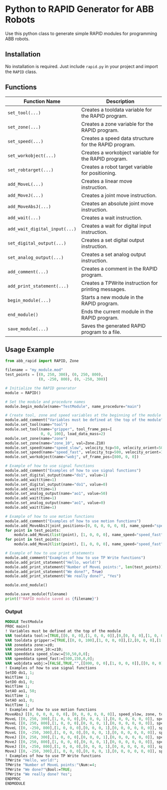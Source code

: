 # Python to RAPID Generator for ABB Robots
Use this python class to generate simple RAPID modules for programming ABB robots.

## Installation
No installation is required. Just include `rapid.py` in your project and import the `RAPID` class.

## Functions
| Function Name                   | Description                                                  |
|----------------------------------|--------------------------------------------------------------|
| `set_tool(...)`                 | Creates a tooldata variable for the RAPID program.         |
| `set_zone(...)`                 | Creates a zone variable for the RAPID program.             |
| `set_speed(...)`                | Creates a speed data structure for the RAPID program.      |
| `set_workobject(...)`           | Creates a workobject variable for the RAPID program.       |
| `set_robtarget(...)`            | Creates a robot target variable for positioning.           |
| `add_MoveL(...)`                | Creates a linear move instruction.                          |
| `add_MoveJ(...)`                | Creates a joint move instruction.                           |
| `add_MoveAbsJ(...)`             | Creates an absolute joint move instruction.                 |
| `add_wait(...)`                 | Creates a wait instruction.                                 |
| `add_wait_digital_input(...)`   | Creates a wait for digital input instruction.              |
| `set_digital_output(...)`       | Creates a set digital output instruction.                   |
| `set_analog_output(...)`        | Creates a set analog output instruction.                    |
| `add_comment(...)`              | Creates a comment in the RAPID program.                    |
| `add_print_statement(...)`      | Creates a TPWrite instruction for printing messages.       |
| `begin_module(...)`             | Starts a new module in the RAPID program.                  |
| `end_module()`                  | Ends the current module in the RAPID program.              |
| `save_module(...)`              | Saves the generated RAPID program to a file.                |

## Usage Example

```python
from abb_rapid import RAPID, Zone

filename = "my_module.mod"
test_points = [(0, 250, 300), (0, 250, 800),
               (0, -250, 800), (0, -250, 300)]

# Initialize the RAPID generator
module = RAPID()

# Set the module and procedure names
module.begin_module(name="TestModule", name_procedure="main")

# Create tool, zone and speed variables at the beginning of the module
module.add_comment("Variables must be defined at the top of the module")
module.set_tool(name="tool")
module.set_tool(name="gripper", tool_frame_pos=[
                0, 0, 100], load_data_mass=2)
module.set_zone(name="zone")
module.set_zone(name="zone_10", val=Zone.Z10)
module.set_speed(name="speed_slow", velocity_tcp=50, velocity_orient=50)
module.set_speed(name="speed_fast", velocity_tcp=500, velocity_orient=150)
module.set_workobject(name="wobj", uf_frame_pos=[800, 0, 0])

# Example of how to use signal functions
module.add_comment("Examples of how to use signal functions")
module.set_digital_output(name="do1", value=1)
module.add_wait(time=1)
module.set_digital_output(name="do1", value=0)
module.add_wait(time=1)
module.set_analog_output(name="ao1", value=50)
module.add_wait(time=1)
module.set_analog_output(name="ao1", value=0)
module.add_wait(time=1)

# Example of how to use motion functions
module.add_comment("Examples of how to use motion functions")
module.add_MoveAbsJ(joint_positions=[0, 0, 0, 0, 0, 0], name_speed="speed_slow", name_zone="zone")
for point in test_points:
    module.add_MoveL(list(point), [1, 0, 0, 0], name_speed="speed_fast", name_tool="tool", name_zone="zone_10")
for point in test_points:
    module.add_MoveJ(list(point), [1, 0, 0, 0], name_speed="speed_fast", name_tool="gripper", name_zone="zone")

# Example of how to use print statements
module.add_comment("Examples of how to use TP Write functions")
module.add_print_statement("Hello, world!")
module.add_print_statement("Number of MoveL points:", len(test_points))
module.add_print_statement("We done?", True)
module.add_print_statement("We really done?", "Yes")

module.end_module()

module.save_module(filename)
print(f"RAPID module saved as {filename}")
```
### Output
```mod
MODULE TestModule
PROC main()
! Variables must be defined at the top of the module
VAR tooldata tool:=[TRUE,[[0, 0, 0],[1, 0, 0, 0]],[0,[0, 0, 0],[1, 0, 0, 0],0,0,0]];
VAR tooldata gripper:=[TRUE,[[0, 0, 100],[1, 0, 0, 0]],[2,[0, 0, 0],[1, 0, 0, 0],0,0,0]];
VAR zonedata zone:=z0;
VAR zonedata zone_10:=z10;
VAR speeddata speed_slow:=[50,50,0,0];
VAR speeddata speed_fast:=[500,150,0,0];
VAR wobjdata wobj:=[FALSE,TRUE,"",[[800, 0, 0],[1, 0, 0, 0]],[[0, 0, 0],[1, 0, 0, 0]]];
! Examples of how to use signal functions
SetDO do1, 1;
WaitTime 1;
SetDO do1, 0;
WaitTime 1;
SetAO ao1, 50;
WaitTime 1;
SetAO ao1, 0;
WaitTime 1;
! Examples of how to use motion functions
MoveAbsJ [[0, 0, 0, 0, 0, 0], [0, 0, 0, 0, 0, 0]], speed_slow, zone, tool\Wobj:=wobj;
MoveL [[0, 250, 300],[1, 0, 0, 0],[0, 0, 0, 1],[0, 0, 0, 0, 0, 0]], speed_fast, zone_10, tool\Wobj:=wobj;
MoveL [[0, 250, 800],[1, 0, 0, 0],[0, 0, 0, 1],[0, 0, 0, 0, 0, 0]], speed_fast, zone_10, tool\Wobj:=wobj;
MoveL [[0, -250, 800],[1, 0, 0, 0],[0, 0, 0, 1],[0, 0, 0, 0, 0, 0]], speed_fast, zone_10, tool\Wobj:=wobj;
MoveL [[0, -250, 300],[1, 0, 0, 0],[0, 0, 0, 1],[0, 0, 0, 0, 0, 0]], speed_fast, zone_10, tool\Wobj:=wobj;
MoveJ [[0, 250, 300],[1, 0, 0, 0],[0, 0, 0, 1],[0, 0, 0, 0, 0, 0]], speed_fast, zone, gripper\Wobj:=wobj;
MoveJ [[0, 250, 800],[1, 0, 0, 0],[0, 0, 0, 1],[0, 0, 0, 0, 0, 0]], speed_fast, zone, gripper\Wobj:=wobj;
MoveJ [[0, -250, 800],[1, 0, 0, 0],[0, 0, 0, 1],[0, 0, 0, 0, 0, 0]], speed_fast, zone, gripper\Wobj:=wobj;
MoveJ [[0, -250, 300],[1, 0, 0, 0],[0, 0, 0, 1],[0, 0, 0, 0, 0, 0]], speed_fast, zone, gripper\Wobj:=wobj;
! Examples of how to use TP Write functions
TPWrite "Hello, world!";
TPWrite "Number of MoveL points:"\Num:=4;
TPWrite "We done?"\Bool:=TRUE;
TPWrite "We really done? Yes";
ENDPROC
ENDMODULE
```
